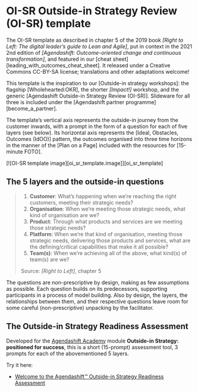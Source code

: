 # OI-SR Outside-in Strategy Review (OI-SR) template

The OI-SR template as described in chapter 5 of the 2019 book *[Right to Left: The digital leader’s guide to Lean and Agile]*, put in context in the 2021 2nd edition of *[Agendashift: Outcome-oriented change and continuous transformation]*, and featured in our [cheat sheet][leading_with_outcomes_cheat_sheet]. It released under a Creative Commons CC-BY-SA license; translations and other adaptations welcome!

This template is the inspiration to our [Outside-in strategy workshops]: the flagship [Wholehearted:OKR], the shorter *[Impact!]* workshop, and the generic [Agendashift Outside-in Strategy Review (OI-SR)]. Slideware for all three is included under the [Agendashift partner programme][become_a_partner].

The template’s vertical axis represents the outside-in journey from the customer inwards, with a prompt in the form of a question for each of five layers (see below). Its horizontal axis represents the [Ideal, Obstacles, Outcomes (IdOO)] pattern, the outcomes organised into three time horizons in the manner of the [Plan on a Page] included with the resources for [15-minute FOTO].

[![OI-SR template image][oi_sr_template.image]][oi_sr_template]

## The 5 layers and the outside-in questions

> 1.  **Customer**: What’s happening when we’re reaching the right customers, meeting their strategic needs?
> 2.  **Organisation**: When we’re meeting those strategic needs, what kind of organisation are we?
> 3.  **Product**: Through what products and services are we meeting those strategic needs?
> 4.  **Platform**: When we’re that kind of organisation, meeting those strategic needs, delivering those products and services, what are the defining/critical capabilities that make it all possible?
> 5.  **Team(s)**: When we’re achieving all of the above, what kind(s) of team(s) are we?
>
> Source: *[Right to Left]*, chapter 5

The questions are non-prescriptive by design, making as few assumptions as possible. Each question builds on its predecessors, supporting participants in a process of model building. Also by design, the layers, the relationships between them, and their respective questions leave room for some careful (non-prescriptive) unpacking by the facilitator.

## The Outside-in Strategy Readiness Assessment</h1>

Developed for the [Agendashift Academy](https://academy.agendashift.com") module **Outside-in Strategy: positioned for success**, this is a short (15-prompt) assessment tool, 3 prompts for each of the abovementioned 5 layers.

Try it here:

  * [Welcome to the Agendashift™ Outside-in Strategy Readiness Assessment](/surveys/ois-readiness)